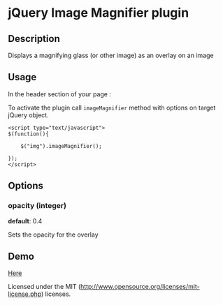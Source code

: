 jQuery Image Magnifier plugin
=============================

## Description

Displays a magnifying glass (or other image) as an overlay on an image

## Usage

In the header section of your page :

<link href="jquery.imagemagnifier.css" rel="stylesheet">
<script src="http://code.jquery.com/jquery-latest.min.js"></script>
<script src="jquery.imagemagnifier.js"></script>

To activate the plugin call `imageMagnifier` method with options on target jQuery object. 

    <script type="text/javascript">
    $(function(){

    	$("img").imageMagnifier();

    });
    </script>

## Options

### opacity (integer)

**default**: 0.4

Sets the opacity for the overlay

## Demo 

[Here](http://younes0.github.com/jQuery-Smart-Auto-Complete/demo/index.html)


Licensed under the MIT (http://www.opensource.org/licenses/mit-license.php) licenses.

